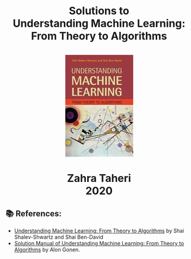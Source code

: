 
<div align="center">
  <center><h1>Solutions to  <br/>
    Understanding Machine Learning: <br/>
    From Theory to Algorithms <br/>
    <br/>
   <img  src=https://github.com/zahta/Exercises-Understanding-Machine-Learning/blob/main/Images/images.jpeg?raw=true />
     <br/>
    <br/>
    Zahra Taheri <br/>
    2020 <br/>
    </h1></center>
</div>

## :books: References:

- [Understanding Machine Learning: From Theory to Algorithms](https://www.cambridge.org/core/books/understanding-machine-learning/3059695661405D25673058E43C8BE2A6) by Shai Shalev-Shwartz and Shai Ben-David
- [Solution Manual of Understanding Machine Learning: From Theory to Algorithms](https://www.cs.huji.ac.il/~shais/UnderstandingMachineLearning/exercises.html) by Alon Gonen.
